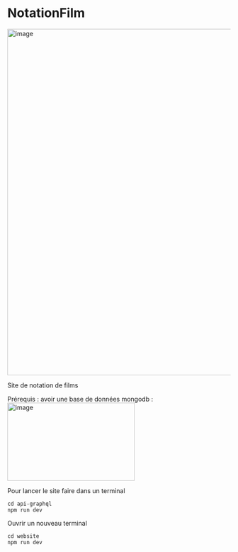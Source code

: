 # NotationFilm

<img width="1506" height="781" alt="image" src="https://github.com/user-attachments/assets/20a72e25-a72b-476e-aaa4-3d86d0a829ae" />




Site de notation de films

Prérequis : avoir une base de données mongodb : 
<img width="287" height="176" alt="image" src="https://github.com/user-attachments/assets/7807f58d-a5f5-4259-8ce8-34764911025c" />


Pour lancer le site faire dans un terminal

```
cd api-graphql
npm run dev
```

Ouvrir un nouveau terminal
```
cd website
npm run dev
```
